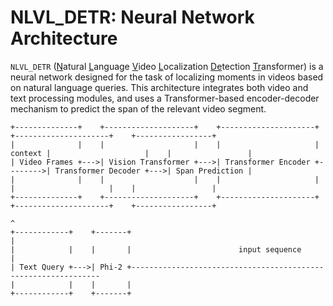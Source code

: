 # NLVL_DETR: Neural Network Architecture

`NLVL_DETR` (<ins>N</ins>atural <ins>L</ins>anguage <ins>V</ins>ideo <ins>L</ins>ocalization <ins>De</ins>tection <ins>Tr</ins>ansformer) is a neural network designed for the task of localizing moments in videos based on natural language queries. This architecture integrates both video and text processing modules, and uses a Transformer-based encoder-decoder mechanism to predict the span of the relevant video segment.

```plaintext
+--------------+    +--------------------+    +---------------------+         +---------------------+    +-----------------+
|              |    |                    |    |                     | context |                     |    |                 |
| Video Frames +--->| Vision Transformer +--->| Transformer Encoder +-------->| Transformer Decoder +--->| Span Prediction |
|              |    |                    |    |                     |         |                     |    |                 |
+--------------+    +--------------------+    +---------------------+         +---------------------+    +-----------------+
                                                                                         ^
+------------+    +-------+                                                              |
|            |    |       |                        input sequence                        |
| Text Query +--->| Phi-2 +---------------------------------------------------------------
|            |    |       |
+------------+    +-------+
```
